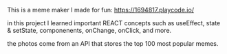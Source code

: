 This is a meme maker I made for fun: https://1694817.playcode.io/

in this project I learned important REACT concepts such as useEffect, state & setState, componenents, onChange, onClick, and more. 

the photos come from an API that stores the top 100 most popular memes. 
